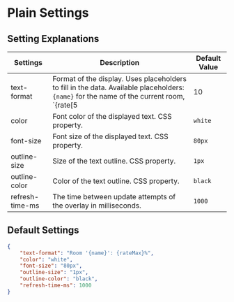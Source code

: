 # Plain Settings

## Setting Explanations

| Settings        | Description                                                  | Default Value               |
| --------------- | ------------------------------------------------------------ | --------------------------- |
| text-format     | Format of the display. Uses placeholders to fill in the data. Available placeholders: `{name}` for the name of the current room, `{rate[5|10|20|Max]}` for the average over the 5/10/20/all attempts, `{successes[5|10|20|Max]}` for the number of successes over the 5/10/20/all tracked attempts, `{attempts[5|10|20|Max]}` for the number of attempts, `{failures[5|10|20|Max]}` for the number of failures over the 5/10/20/all tracked attempts | `Room '{name}': {rateMax}%` |
| color           | Font color of the displayed text. CSS property.              | `white`                     |
| font-size       | Font size of the displayed text. CSS property.               | `80px`                      |
| outline-size    | Size of the text outline. CSS property.                      | `1px`                       |
| outline-color   | Color of the text outline. CSS property.                     | `black`                     |
| refresh-time-ms | The time between update attempts of the overlay in milliseconds. | `1000`                      |

## Default Settings

```json
{
    "text-format": "Room '{name}': {rateMax}%",
    "color": "white",
    "font-size": "80px",
    "outline-size": "1px",
    "outline-color": "black",
    "refresh-time-ms": 1000
}
```